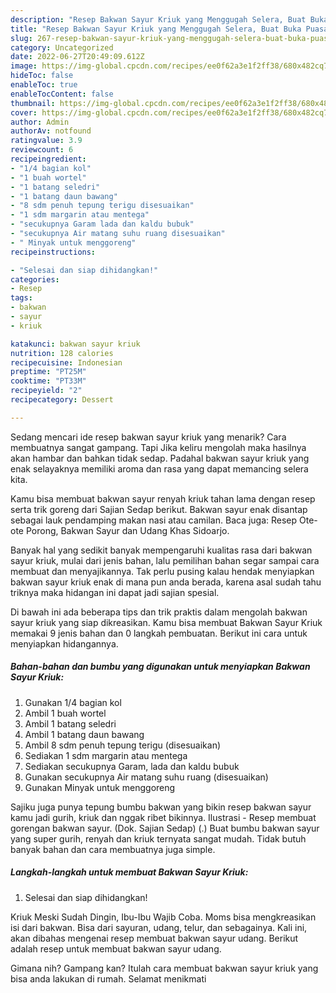 ```yaml
---
description: "Resep Bakwan Sayur Kriuk yang Menggugah Selera, Buat Buka Puasa Lezat"
title: "Resep Bakwan Sayur Kriuk yang Menggugah Selera, Buat Buka Puasa Lezat"
slug: 267-resep-bakwan-sayur-kriuk-yang-menggugah-selera-buat-buka-puasa-lezat
category: Uncategorized
date: 2022-06-27T20:49:09.612Z
image: https://img-global.cpcdn.com/recipes/ee0f62a3e1f2ff38/680x482cq70/bakwan-sayur-kriuk-foto-resep-utama.jpg
hideToc: false
enableToc: true
enableTocContent: false
thumbnail: https://img-global.cpcdn.com/recipes/ee0f62a3e1f2ff38/680x482cq70/bakwan-sayur-kriuk-foto-resep-utama.jpg
cover: https://img-global.cpcdn.com/recipes/ee0f62a3e1f2ff38/680x482cq70/bakwan-sayur-kriuk-foto-resep-utama.jpg
author: Admin
authorAv: notfound
ratingvalue: 3.9
reviewcount: 6
recipeingredient:
- "1/4 bagian kol"
- "1 buah wortel"
- "1 batang seledri"
- "1 batang daun bawang"
- "8 sdm penuh tepung terigu disesuaikan"
- "1 sdm margarin atau mentega"
- "secukupnya Garam lada dan kaldu bubuk"
- "secukupnya Air matang suhu ruang disesuaikan"
- " Minyak untuk menggoreng"
recipeinstructions:

- "Selesai dan siap dihidangkan!"
categories:
- Resep
tags:
- bakwan
- sayur
- kriuk

katakunci: bakwan sayur kriuk 
nutrition: 128 calories
recipecuisine: Indonesian
preptime: "PT25M"
cooktime: "PT33M"
recipeyield: "2"
recipecategory: Dessert

---
```



Sedang mencari ide resep bakwan sayur kriuk yang menarik? Cara membuatnya sangat gampang. Tapi Jika keliru mengolah maka hasilnya akan hambar dan bahkan tidak sedap. Padahal bakwan sayur kriuk yang enak selayaknya memiliki aroma dan rasa yang dapat memancing selera kita.


Kamu bisa membuat bakwan sayur renyah kriuk tahan lama dengan resep serta trik goreng dari Sajian Sedap berikut. Bakwan sayur enak disantap sebagai lauk pendamping makan nasi atau camilan. Baca juga: Resep Ote-ote Porong, Bakwan Sayur dan Udang Khas Sidoarjo.

Banyak hal yang sedikit banyak mempengaruhi kualitas rasa dari bakwan sayur kriuk, mulai dari jenis bahan, lalu pemilihan bahan segar sampai cara membuat dan menyajikannya. Tak perlu pusing kalau hendak menyiapkan bakwan sayur kriuk enak di mana pun anda berada, karena asal sudah tahu triknya maka hidangan ini dapat jadi sajian spesial.


Di bawah ini ada beberapa tips dan trik praktis dalam mengolah bakwan sayur kriuk yang siap dikreasikan. Kamu bisa membuat Bakwan Sayur Kriuk memakai 9 jenis bahan dan 0 langkah pembuatan. Berikut ini cara untuk menyiapkan hidangannya.

<!--inarticleads1-->

##### Bahan-bahan dan bumbu yang digunakan untuk menyiapkan Bakwan Sayur Kriuk:

1. Gunakan 1/4 bagian kol
1. Ambil 1 buah wortel
1. Ambil 1 batang seledri
1. Ambil 1 batang daun bawang
1. Ambil 8 sdm penuh tepung terigu (disesuaikan)
1. Sediakan 1 sdm margarin atau mentega
1. Sediakan secukupnya Garam, lada dan kaldu bubuk
1. Gunakan secukupnya Air matang suhu ruang (disesuaikan)
1. Gunakan  Minyak untuk menggoreng


Sajiku juga punya tepung bumbu bakwan yang bikin resep bakwan sayur kamu jadi gurih, kriuk dan nggak ribet bikinnya. Ilustrasi - Resep membuat gorengan bakwan sayur. (Dok. Sajian Sedap) (.) Buat bumbu bakwan sayur yang super gurih, renyah dan kriuk ternyata sangat mudah. Tidak butuh banyak bahan dan cara membuatnya juga simple. 

<!--inarticleads2-->

##### Langkah-langkah untuk membuat Bakwan Sayur Kriuk:


1. Selesai dan siap dihidangkan!

Kriuk Meski Sudah Dingin, Ibu-Ibu Wajib Coba. Moms bisa mengkreasikan isi dari bakwan. Bisa dari sayuran, udang, telur, dan sebagainya. Kali ini, akan dibahas mengenai resep membuat bakwan sayur udang. Berikut adalah resep untuk membuat bakwan sayur udang. 

Gimana nih? Gampang kan? Itulah cara membuat bakwan sayur kriuk yang bisa anda lakukan di rumah. Selamat menikmati
